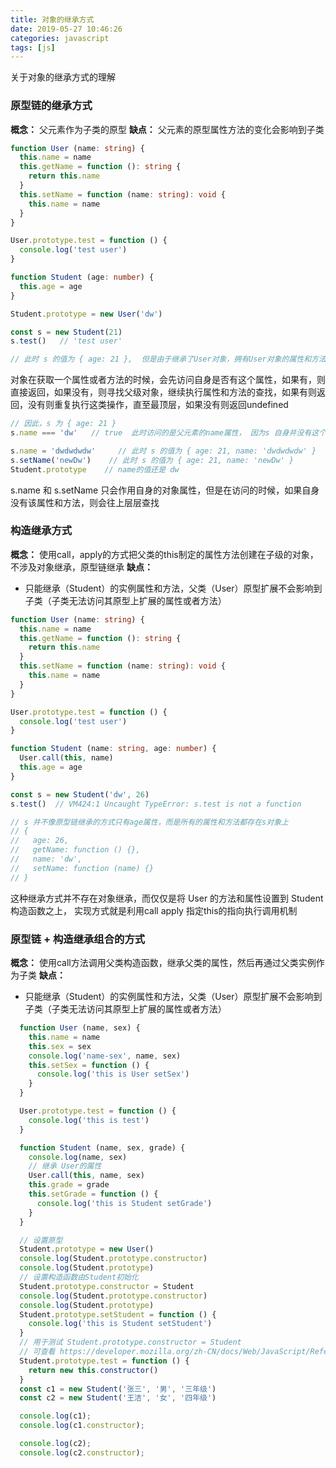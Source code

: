 ```yaml
---
title: 对象的继承方式
date: 2019-05-27 10:46:26
categories: javascript
tags: [js]
---
```


关于对象的继承方式的理解

### 原型链的继承方式

**概念：** 父元素作为子类的原型
**缺点：** 父元素的原型属性方法的变化会影响到子类
```ts
function User (name: string) {
  this.name = name
  this.getName = function (): string {
    return this.name
  }
  this.setName = function (name: string): void {
    this.name = name
  }
}

User.prototype.test = function () {
  console.log('test user')
}

function Student (age: number) {
  this.age = age
}

Student.prototype = new User('dw')

const s = new Student(21)
s.test()   // 'test user'

// 此时 s 的值为 { age: 21 },  但是由于继承了User对象，拥有User对象的属性和方法
```
对象在获取一个属性或者方法的时候，会先访问自身是否有这个属性，如果有，则直接返回，如果没有，则寻找父级对象，继续执行属性和方法的查找，如果有则返回，没有则重复执行这类操作，直至最顶层，如果没有则返回undefined

```ts
// 因此，s 为 { age: 21 }
s.name === 'dw'   // true  此时访问的是父元素的name属性， 因为s 自身并没有这个属性， 他是继承 User，因此能拿到User实例的属性和方法

s.name = 'dwdwdwdw'     // 此时 s 的值为 { age: 21, name: 'dwdwdwdw' }
s.setName('newDw')    // 此时 s 的值为 { age: 21, name: 'newDw' }
Student.prototype    // name的值还是 dw
```
s.name 和 s.setName 只会作用自身的对象属性，但是在访问的时候，如果自身没有该属性和方法，则会往上层层查找

### 构造继承方式

**概念：** 使用call，apply的方式把父类的this制定的属性方法创建在子级的对象，不涉及对象继承，原型链继承
**缺点：**
  - 只能继承（Student）的实例属性和方法，父类（User）原型扩展不会影响到子类（子类无法访问其原型上扩展的属性或者方法）

```ts
function User (name: string) {
  this.name = name
  this.getName = function (): string {
    return this.name
  }
  this.setName = function (name: string): void {
    this.name = name
  }
}

User.prototype.test = function () {
  console.log('test user')
}

function Student (name: string, age: number) {
  User.call(this, name)
  this.age = age
}

const s = new Student('dw', 26)
s.test()  // VM424:1 Uncaught TypeError: s.test is not a function

// s 并不像原型链继承的方式只有age属性，而是所有的属性和方法都存在s对象上
// {
//   age: 26,
//   getName: function () {},
//   name: 'dw',
//   setName: function (name) {}
// }
```
这种继承方式并不存在对象继承，而仅仅是将 User 的方法和属性设置到 Student 构造函数之上， 实现方式就是利用call apply 指定this的指向执行调用机制

### 原型链 + 构造继承组合的方式
**概念：** 使用call方法调用父类构造函数，继承父类的属性，然后再通过父类实例作为子类
**缺点：**
  - 只能继承（Student）的实例属性和方法，父类（User）原型扩展不会影响到子类（子类无法访问其原型上扩展的属性或者方法）

```ts
  function User (name, sex) {
    this.name = name
    this.sex = sex
    console.log('name-sex', name, sex)
    this.setSex = function () {
      console.log('this is User setSex')
    }
  }

  User.prototype.test = function () {
    console.log('this is test')
  }

  function Student (name, sex, grade) {
    console.log(name, sex)
    // 继承 User的属性
    User.call(this, name, sex)
    this.grade = grade
    this.setGrade = function () {
      console.log('this is Student setGrade')
    }
  }

  // 设置原型
  Student.prototype = new User()
  console.log(Student.prototype.constructor)
  console.log(Student.prototype)
  // 设置构造函数由Student初始化
  Student.prototype.constructor = Student
  console.log(Student.prototype.constructor)
  console.log(Student.prototype)
  Student.prototype.setStudent = function () {
    console.log('this is Student setStudent')
  }
  // 用于测试 Student.prototype.constructor = Student 
  // 可查看 https://developer.mozilla.org/zh-CN/docs/Web/JavaScript/Reference/Global_Objects/Object/constructor
  Student.prototype.test = function () {
    return new this.constructor()
  }
  const c1 = new Student('张三', '男', '三年级')
  const c2 = new Student('王洁', '女', '四年级')

  console.log(c1);
  console.log(c1.constructor);

  console.log(c2);
  console.log(c2.constructor);
```